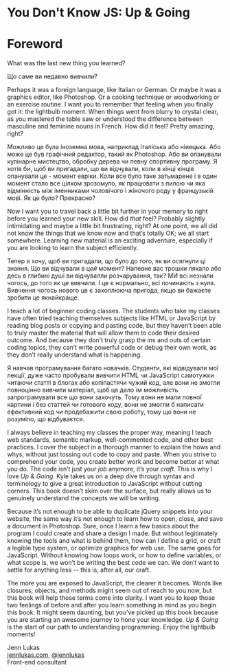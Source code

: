 # You Don't Know JS: Up & Going
# Foreword

What was the last new thing you learned?

Що саме ви недавно вивчили?

Perhaps it was a foreign language, like Italian or German. Or maybe it was a graphics editor, like Photoshop. Or a cooking technique or woodworking or an exercise routine. I want you to remember that feeling when you finally got it: the lightbulb moment. When things went from blurry to crystal clear, as you mastered the table saw or understood the difference between masculine and feminine nouns in French. How did it feel? Pretty amazing, right?

Можливо це була іноземна мова, наприклад італіська або ніиецька. Або може це був графічний редактор, такий як Photoshop. Або ви опанували кулінарне мистецтво, обробку дерева чи певну спортивну програму. Я хотів би, щоб ви пригадали, що ви відчували, коли в кінці кінців опанували це - момент евріки. Коли все було таке затьмарене і в один момент стало все цілком зрозомуло, як працювати з пилою чи яка відмінність між іменниками чоловічого і жіночого роду у французькій мові. Як це було? Прекрасно?

Now I want you to travel back a little bit further in your memory to right before you learned your new skill. How did *that* feel? Probably slightly intimidating and maybe a little bit frustrating, right? At one point, we all did not know the things that we know now and that’s totally OK; we all start somewhere. Learning new material is an exciting adventure, especially if you are looking to learn the subject efficiently.

Тепер я хочу, щоб ви пригадали, що було до того, як ви осягнули ці знання. Що ви відчували в *цей* момент? Напевне вас трошки лякало або десь в глибині душі ви відчувалли розчарування, так? МИ всі незнали чогось, до того як це вивчили. І це є нормально, всі починають з нуля. Вивчення чогось нового це є захоплююча пригода, якщо ви бажаєте зробити це якнайкраще.

I teach a lot of beginner coding classes. The students who take my classes have often tried teaching themselves subjects like HTML or JavaScript by reading blog posts or copying and pasting code, but they haven’t been able to truly master the material that will allow them to code their desired outcome. And because they don’t truly grasp the ins and outs of certain coding topics, they can’t write powerful code or debug their own work, as they don’t really understand what is happening.

Я навчав програмування багато новачків. Студенти, які відвідували мої лекції, дуже часто пробували вивчити HTML чи JavaScript самотужки читаючи статті в блогах або копіпастячи чужий код, але вони не змогли повноцінно вивчити матеріал, щоб це дало їм можливість запрограмувати все що вони захочуть. Тому вони не мали повної картини і без статтей чи готового коду, вони не змогли б написати ефективний код чи продебажити свою роботу, тому що вони не розуміло, що відбуваєтся.

I always believe in teaching my classes the proper way, meaning I teach web standards, semantic markup, well-commented code, and other best practices. I cover the subject in a thorough manner to explain the hows and whys, without just tossing out code to copy and paste. When you strive to comprehend your code, you create better work and become better at what you do. The code isn’t just your *job* anymore, it’s your *craft*. This is why I love *Up & Going*. Kyle takes us on a deep dive through syntax and terminology to give a great introduction to JavaScript without cutting corners. This book doesn’t skim over the surface, but really allows us to genuinely understand the concepts we will be writing.

Because it’s not enough to be able to duplicate jQuery snippets into your website, the same way it’s not enough to learn how to open, close, and save a document in Photoshop. Sure, once I learn a few basics about the program I could create and share a design I made. But without legitimately knowing the tools and what is behind them, how can I define a grid, or craft a legible type system, or optimize graphics for web use. The same goes for JavaScript. Without knowing how loops work, or how to define variables, or what scope is, we won’t be writing the best code we can. We don’t want to settle for anything less -- this is, after all, our craft.

The more you are exposed to JavaScript, the clearer it becomes. Words like closures, objects, and methods might seem out of reach to you now, but this book will help those terms come into clarity. I want you to keep those two feelings of before and after you learn something in mind as you begin this book. It might seem daunting, but you’ve picked up this book because you are starting an awesome journey to hone your knowledge. *Up & Going* is the start of our path to understanding programming. Enjoy the lightbulb moments!

Jenn Lukas<br>
[jennlukas.com](http://jennlukas.com/), [@jennlukas](https://twitter.com/jennlukas)<br>
Front-end consultant
